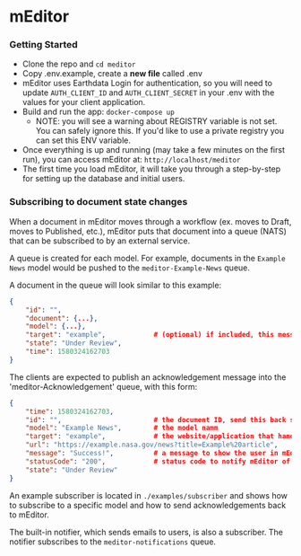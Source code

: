 # mEditor

### Getting Started

* Clone the repo and `cd meditor`
* Copy .env.example, create a **new file** called .env
* mEditor uses Earthdata Login for authentication, so you will need to update `AUTH_CLIENT_ID` and `AUTH_CLIENT_SECRET` in your .env with the values for your client application.
* Build and run the app: `docker-compose up`
  * NOTE: you will see a warning about REGISTRY variable is not set. You can safely ignore this. If you'd like to use a private registry you can set this ENV variable. 
* Once everything is up and running (may take a few minutes on the first run), you can access mEditor at: `http://localhost/meditor`
* The first time you load mEditor, it will take you through a step-by-step for setting up the database and initial users.

### Subscribing to document state changes

When a document in mEditor moves through a workflow (ex. moves to Draft, moves to Published, etc.), mEditor puts that document into a queue (NATS) that can be subscribed to by an external service.

A queue is created for each model. For example, documents in the `Example News` model would be pushed to the `meditor-Example-News` queue.

A document in the queue will look similar to this example:

```json
{
    "id": "",
    "document": {...},
    "model": {...},
    "target": "example",            # (optional) if included, this message is only meant for a certain subscriber
    "state": "Under Review",
    "time": 1580324162703
}
```

The clients are expected to publish an acknowledgement message into the 'meditor-Acknowledgement' queue, with this form:

```json
{
    "time": 1580324162703,
    "id": "",                       # the document ID, send this back so mEditor knows which document to update
    "model": "Example News",        # the model namm
    "target": "example",            # the website/application that handled the document
    "url": "https://example.nasa.gov/news?title=Example%20article",     # an optional URL the document was published to
    "message": "Success!",          # a message to show the user in mEditor (could include a list of errors for failures)
    "statusCode": "200",            # status code to notify mEditor of success vs failure to publish
    "state": "Under Review"
}
```

An example subscriber is located in `./examples/subscriber` and shows how to subscribe to a specific model and how to send acknowledgements back to mEditor.

The built-in notifier, which sends emails to users, is also a subscriber. The notifier subscribes to the `meditor-notifications` queue.

